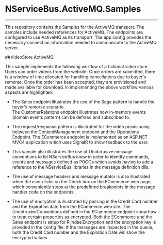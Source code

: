 # NServiceBus.ActiveMQ.Samples
----------

This repository contains the Samples for the ActiveMQ transport. The samples include needed references for ActiveMQ. The endpoints are configured to use ActiveMQ as its transport. The app.config provides the necessary connection information needed to communicate to the ActiveMQ server.
 
##VideoStore.ActiveMQ

This sample implements the following worflow of a fictional video store. Users can order videos from the website. Once orders are submitted, there is a window of time allocated for handling cancellations due to buyer's remorse. Once the order has been accepted, they are provisioned and made available for download. In implementing the above workflow various aspects are highlighted:


- The Sales endpoint illustrates the use of the Saga pattern to handle the buyer's remorse scenario.  
The CustomerRelations endpoint illustrates how in-memory events (domain events pattern) can be defined and subscribed to.

- The request/response pattern is illustrated for the video provisioning between the ContentManagement endpoint and the Operations Endpoint.
The ECommerce endpoint is implemented as an ASP.NET MVC4 application which uses SignalR to show feedback to the user. 

- This sample also illustrates the use of Unobtrusive message conventions to let NServiceBus know in order to identify commands, events and messages defined as POCOs which avoids having to add a reference to the NServiceBus libraries in the message definition dlls.

- The use of message headers and message mutator is also illustrated when the user clicks on the Check box on the ECommerce web page, which conveniently stops at the predefined breakpoints in the message handler code on the endpoints.

- The use of encryption is illustrated by passing in the Credit Card number and the Expiration date from the ECommerce web site. The UnobtrusiveConventions defined in the ECommerce endpoint show how to treat certain properties as encrypted. Both the ECommerce and the Sales endpoint is setup for RijndaelEncryption and the encryption key is provided in the config file. If the messages are inspected in the queue, both the Credit Card number and the Expiration Date will show the encrypted values.  
